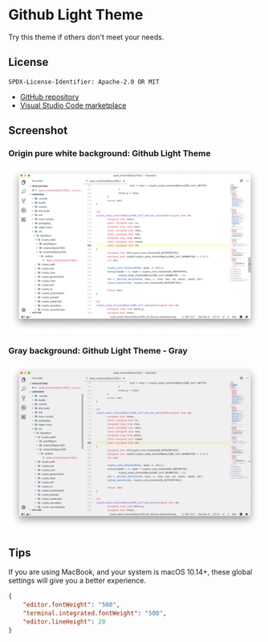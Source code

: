 # Github Light Theme

<!-- [![Developer: Ling (github.com/hyzeta)](https://img.shields.io/static/v1.svg?label=Developer&message=Ling%20%28github.com/hyzeta%29&logoColor=ffffff&labelColor=565b60&color=d242c1&style=flat&logo=github)](https://github.com/hyzeta)
[![Email: hyzeta@outlook.com](https://img.shields.io/static/v1.svg?label=Email&message=hyzeta%40outlook.com&logoColor=ffffff&labelColor=565b60&color=d242c1&style=flat&logo=gmail)](mailto:hyzeta@outlook.com)

[![Stars](https://img.shields.io/github/stars/hyzeta/vscode-theme-github-light.svg?label=Stars&logoColor=ffffff&labelColor=565b60&color=e36209&style=flat&logo=git)](https://github.com/Hyzeta/vscode-theme-github-light)
[![Issues](https://img.shields.io/github/issues/hyzeta/vscode-theme-github-light.svg?label=Issues&logoColor=ffffff&labelColor=565b60&color=e36209&style=flat&logo=git)](https://github.com/Hyzeta/vscode-theme-github-light/issues)
[![Pull Requests](https://img.shields.io/github/issues-pr/hyzeta/vscode-theme-github-light.svg?label=Pull%20Requests&logoColor=ffffff&labelColor=565b60&color=e36209&style=flat&logo=git)](https://github.com/Hyzeta/vscode-theme-github-light/pulls) -->

Try this theme if others don't meet your needs.

## License

```
SPDX-License-Identifier: Apache-2.0 OR MIT
```

* [GitHub repository](https://github.com/Hyzeta/vscode-theme-github-light)
* [Visual Studio Code marketplace](https://marketplace.visualstudio.com/items?itemName=Hyzeta.vscode-theme-github-light)

## Screenshot

### Origin pure white background: Github Light Theme

![pure white background](./screenshot/0.png)

### Gray background: Github Light Theme - Gray

![gray background](./screenshot/1.png)

## Tips

If you are using MacBook, and your system is macOS 10.14+, these global settings will give you a better experience.

```json
{
    "editor.fontWeight": "500",
    "terminal.integrated.fontWeight": "500",
    "editor.lineHeight": 20
}
```
